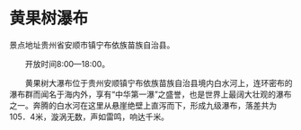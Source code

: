 # 黄果树瀑布

 景点地址贵州省安顺市镇宁布依族苗族自治县。

　　开放时间8:00—18:00。

　　黄果树大瀑布位于贵州安顺镇宁布依族苗族自治县境内白水河上，连环密布的瀑布群而闻名于海内外，享有“中华第一瀑”之盛誉，也是世界上最阔大壮观的瀑布之一。奔腾的白水河在这里从悬崖绝壁上直泻而下，形成九级瀑布，落差共为105．4米，漩涡无数，声如雷鸣，响达千米。



